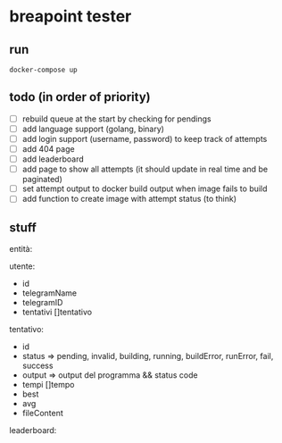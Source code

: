 # breapoint tester

## run

```
docker-compose up
```

## todo (in order of priority)

- [ ] rebuild queue at the start by checking for pendings
- [ ] add language support (golang, binary)
- [ ] add login support (username, password) to keep track of attempts
- [ ] add 404 page
- [ ] add leaderboard
- [ ] add page to show all attempts (it should update in real time and be paginated)
- [ ] set attempt output to docker build output when image fails to build
- [ ] add function to create image with attempt status (to think)

## stuff

entità:

utente:

- id
- telegramName
- telegramID
- tentativi []tentativo

tentativo:

- id
- status => pending, invalid, building, running, buildError, runError, fail, success
- output => output del programma && status code
- tempi []tempo
- best
- avg
- fileContent

leaderboard:

